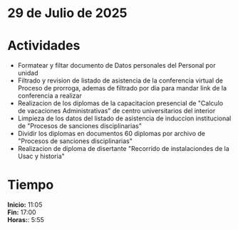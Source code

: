 #  29 de Julio de 2025

# Actividades

- Formatear y filtar  documento de Datos personales del Personal por unidad
- Filtrado y revision de listado de asistencia de la conferencia virtual de Proceso de prorroga, ademas de filtrado por dia para mandar link de la conferencia a realizar
- Realizacion de los diplomas de la capacitacion presencial de "Calculo de vacaciones Administrativas" de centro universitarios del interior
- Limpieza de los datos del listado de asistencia de induccion institucional de "Procesos de sanciones disciplinarias"
- Dividir los diplomas en documentos 60 diplomas por archivo de "Procesos de sanciones disciplinarias"
- Realizacion de diploma de disertante "Recorrido de instalaciondes de la Usac y historia"

# Tiempo

**Inicio:** 11:05  
**Fin:** 17:00  
**Horas:**: 5:55  
